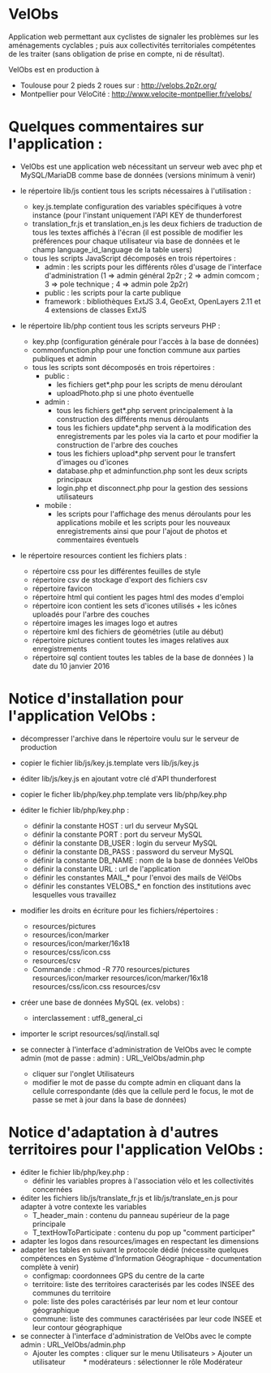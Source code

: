 VelObs
========

Application web permettant aux cyclistes de signaler les problèmes sur les aménagements cyclables ; puis aux collectivités territoriales compétentes de les traiter (sans obligation de prise en compte, ni de résultat).

VelObs est en  production à 
* Toulouse pour 2 pieds 2 roues sur : http://velobs.2p2r.org/
* Montpellier pour VéloCité : http://www.velocite-montpellier.fr/velobs/

# Quelques commentaires sur l'application :
* VelObs est une application web nécessitant un serveur web avec php et MySQL/MariaDB comme base de données (versions minimum à venir)

* le répertoire lib/js contient tous les scripts nécessaires à l'utilisation :
    * key.js.template configuration des variables spécifiques à votre instance (pour l'instant uniquement l'API KEY de thunderforest
    * translation_fr.js et translation_en.js les deux fichiers de traduction de tous les textes affichés à l'écran (il est possible de modifier les préférences pour chaque utilisateur via base de données et le champ language_id_language de la table users)
    * tous les scripts JavaScript décomposés en trois répertoires :
        * admin : les scripts pour les différents rôles d'usage de l'interface d'administration (1 => admin général 2p2r ; 2 => admin comcom ; 3 => pole technique ; 4 => admin pole 2p2r)
        * public : les scripts pour la carte publique
        * framework : bibliothèques ExtJS 3.4, GeoExt, OpenLayers 2.11 et 4 extensions de classes ExtJS

 * le répertoire lib/php contient tous les scripts serveurs PHP :
    * key.php (configuration générale pour l'accès à la base de données)
    * commonfunction.php pour une fonction commune aux parties publiques et admin
    * tous les scripts sont décomposés en trois répertoires :
        * public :
            * les fichiers get*.php pour les scripts de menu déroulant
            * uploadPhoto.php si une photo éventuelle
        * admin :
            * tous les fichiers get*.php servent principalement à la construction des différents menus déroulants
            * tous les fichiers update*.php servent à la modification des enregistrements par les poles via la carto et pour modifier la construction de l'arbre des couches
            * tous les fichiers upload*.php servent pour le transfert d'images ou d'icones
            * database.php et adminfunction.php sont les deux scripts principaux
            * login.php et disconnect.php pour la gestion des sessions utilisateurs
        * mobile :
            * les scripts pour l'affichage des menus déroulants pour les applications mobile et les scripts pour les nouveaux enregistrements ainsi que pour l'ajout de photos et commentaires éventuels

 * le répertoire resources contient les fichiers plats :
    * répertoire css pour les différentes feuilles de style
    * répertoire csv de stockage d'export des fichiers csv
    * répertoire favicon
    * répertoire html qui contient les pages html des modes d'emploi
    * répertoire icon contient les sets d'icones utilisés + les icônes uploadés pour l'arbre des couches
    * répertoire images les images logo et autres
    * répertoire kml des fichiers de géométries (utile au début)
    * répertoire pictures contient toutes les images relatives aux enregistrements
    * répertoire sql contient toutes les tables de la base de données ) la date du 10 janvier 2016
   
#   Notice d'installation pour l'application VelObs :

 * décompresser l'archive dans le répertoire voulu sur le serveur de production
 * copier le fichier lib/js/key.js.template vers lib/js/key.js
 * éditer lib/js/key.js en ajoutant votre clé d'API thunderforest
 * copier le ficher lib/php/key.php.template vers lib/php/key.php
 * éditer le fichier lib/php/key.php :
    * définir la constante HOST : url du serveur MySQL
    * définir la constante PORT : port du serveur MySQL
    * définir la constante DB_USER : login du serveur MySQL
    * définir la constante DB_PASS : password du serveur MySQL
    * définir la constante DB_NAME : nom de la base de données VelObs
    * définir la constante URL : url de l'application
    * définir les constantes  MAIL_* pour l'envoi des mails de VélObs
    * définir les constantes VELOBS_* en fonction des institutions avec lesquelles vous travaillez
 * modifier les droits en écriture pour les fichiers/répertoires :
    * resources/pictures
    * resources/icon/marker
    * resources/icon/marker/16x18
    * resources/css/icon.css
    * resources/csv
    * Commande : chmod -R 770 resources/pictures resources/icon/marker resources/icon/marker/16x18 resources/css/icon.css resources/csv
 
 * créer une base de données MySQL (ex. velobs) :
    * interclassement : utf8_general_ci
 * importer le script resources/sql/install.sql
 * se connecter à l'interface d'administration de VelObs avec le compte admin (mot de passe : admin) : URL_VelObs/admin.php
     * cliquer sur l'onglet Utilisateurs
     * modifier le mot de passe du compte admin en cliquant dans la cellule correspondante (dès que la cellule perd le focus, le mot de passe se met à jour dans la base de données)
 
#   Notice d'adaptation à d'autres territoires pour l'application VelObs :

  * éditer le fichier lib/php/key.php :  
     * définir les variables propres à l'association vélo et les collectivités concernées
  * éditer les fichiers  lib/js/translate_fr.js et lib/js/translate_en.js pour adapter à votre contexte les variables
     * T_header_main : contenu du panneau supérieur de la page principale
     * T_textHowToParticipate : contenu du pop up "comment participer"
  * adapter les logos dans resources/images en respectant les dimensions    
  * adapter les tables en suivant le protocole dédié (nécessite quelques compétences en Système d'Information Géographique - documentation complète à venir)
     * configmap: coordonnees GPS du centre de la carte
     * territoire: liste des territoires caracterisés par les codes INSEE des communes du territoire  
     * pole:  liste des poles  caractérisés par leur nom et leur contour géographique
     * commune:  liste des communes caractérisées par leur code INSEE et leur contour géographique
  * se connecter à l'interface d'administration de VelObs avec le compte admin : URL_VelObs/admin.php
     * Ajouter les comptes : cliquer sur le menu Utilisateurs > Ajouter un utilisateur
         * modérateurs : sélectionner le rôle Modérateur
